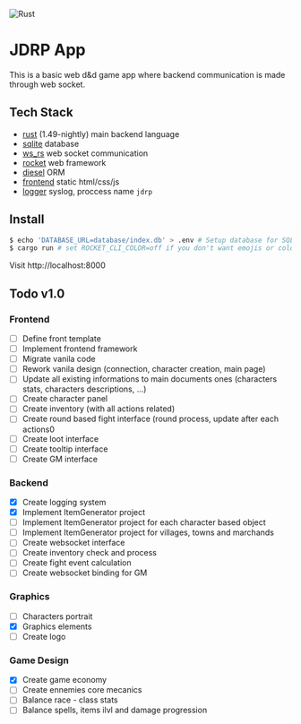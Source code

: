 ![Rust](https://github.com/Evergreenn/jdrp/workflows/Rust/badge.svg)

# JDRP App

This is a basic web d&d game app where backend communication is made through web socket.

## Tech Stack

- [rust](https://github.com/rust-lang/rust) (1.49-nightly) main backend language
- [sqlite](https://github.com/sqlite/sqlite) database
- [ws_rs](https://github.com/housleyjk/ws-rs) web socket communication
- [rocket](https://rocket.rs/) web framework
- [diesel](http://diesel.rs/) ORM
- [frontend](#) static html/css/js
- [logger](https://github.com/Geal/rust-syslog) syslog, proccess name `jdrp`

## Install

```sh
$ echo 'DATABASE_URL=database/index.db' > .env # Setup database for SQLite
$ cargo run # set ROCKET_CLI_COLOR=off if you don't want emojis or colors in your syslogs
```

Visit http://localhost:8000

## Todo v1.0
### Frontend
- [ ] Define front template
- [ ] Implement frontend framework
- [ ] Migrate vanila code
- [ ] Rework vanila design (connection, character creation, main page)
- [ ] Update all existing informations to main documents ones (characters stats, characters descriptions, ...)
- [ ] Create character panel
- [ ] Create inventory (with all actions related)
- [ ] Create round based fight interface (round process, update after each actions0
- [ ] Create loot interface
- [ ] Create tooltip interface
- [ ] Create GM interface
### Backend
- [x] Create logging system 
- [x] Implement ItemGenerator project 
- [ ] Implement ItemGenerator project for each character based object
- [ ] Implement ItemGenerator project for villages, towns and marchands
- [ ] Create websocket interface
- [ ] Create inventory check and process
- [ ] Create fight event calculation
- [ ] Create websocket binding for GM
### Graphics
- [ ] Characters portrait
- [x] Graphics elements
- [ ] Create logo
### Game Design
- [x] Create game economy
- [ ] Create ennemies core mecanics 
- [ ] Balance race - class stats
- [ ] Balance spells, items ilvl and damage progression